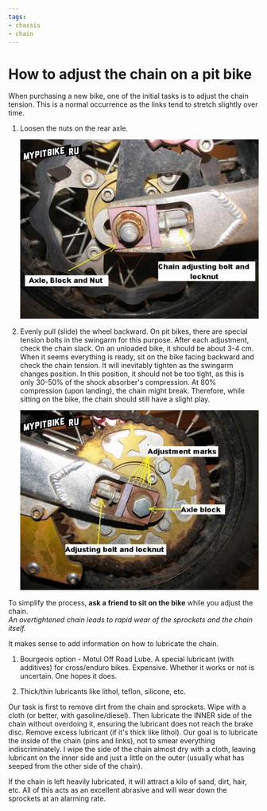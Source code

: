 ```yaml
---
tags:
- chassis
- chain
---
```


# How to adjust the chain on a pit bike

When purchasing a new bike, one of the initial tasks is to adjust the chain tension. This is a normal occurrence as the links tend to stretch slightly over time.

1. Loosen the nuts on the rear axle.  
 

   ![adjusting pit bike chain](../../../static/img/9c6b667a1b.jpg)

2. Evenly pull (slide) the wheel backward. On pit bikes, there are special tension bolts in the swingarm for this purpose. After each adjustment, check the chain slack. On an unloaded bike, it should be about 3-4 cm. When it seems everything is ready, sit on the bike facing backward and check the chain tension. It will inevitably tighten as the swingarm changes position. In this position, it should not be too tight, as this is only 30-50% of the shock absorber's compression. At 80% compression (upon landing), the chain might break. Therefore, while sitting on the bike, the chain should still have a slight play.
 
 
   ![adjusting pit bike chain](../../../static/img/754421af1d.jpg)

To simplify the process, **ask a friend to sit on the bike** while you adjust the chain.  
*An overtightened chain leads to rapid wear of the sprockets and the chain itself.*

It makes sense to add information on how to lubricate the chain.

1. Bourgeois option - Motul Off Road Lube. A special lubricant (with additives) for cross/enduro bikes. Expensive. Whether it works or not is uncertain. One hopes it does.

2. Thick/thin lubricants like lithol, teflon, silicone, etc.

Our task is first to remove dirt from the chain and sprockets. Wipe with a cloth (or better, with gasoline/diesel). Then lubricate the INNER side of the chain without overdoing it, ensuring the lubricant does not reach the brake disc. Remove excess lubricant (if it's thick like lithol). Our goal is to lubricate the inside of the chain (pins and links), not to smear everything indiscriminately. I wipe the side of the chain almost dry with a cloth, leaving lubricant on the inner side and just a little on the outer (usually what has seeped from the other side of the chain).

If the chain is left heavily lubricated, it will attract a kilo of sand, dirt, hair, etc. All of this acts as an excellent abrasive and will wear down the sprockets at an alarming rate.
